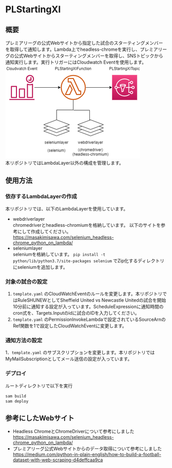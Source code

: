 # PLStartingXI
## 概要
プレミアリーグの公式Webサイトから指定した試合のスターティングメンバーを取得して通知します。Lambda上でheadless-chromeを実行し、プレミアリーグの公式Webサイトからスターティングメンバーを取得し、SNSトピックから通知実行します。実行トリガーにはCloudwatch Eventを使用します。  
![image1](picture/setting.png)  
本リポジトリではLambdaLayer以外の構成を管理します。

## 使用方法
### 依存するLambdaLayerの作成
本リポジトリでは、以下のLambdaLayerを使用しています。
 - webdriverlayer  
 chromedriverとheadless-chromiumを格納しています。
 以下のサイトを参考にして作成してください。  
 https://masakimisawa.com/selenium_headless-chrome_python_on_lambda/
 - seleniumlayer  
 seleniumを格納しています。
 `pip install -t python/lib/python3.7/site-packages selenium` でZip化するディレクトリにseleniumを追加します。
### 対象の試合の設定
1. `template.yaml` のCloudWatchEventのルールを変更します。本リポジトリではRuleSHUNEWとしてSheffield United vs Newcastle Unitedの試合を開始10分前に通知する設定が入っています。ScheduleExpressionに通知時間のcron式を、Targets.Inputのidに試合のIDを入力してください。
1. `template.yaml` のPermissionInvokeLambdaで設定されているSourceArnのRef関数を1で設定したCloudWatchEventに変更します。
### 通知方法の設定
1．`template.yaml` のサブスクリプションを変更します。本リポジトリではMyMailSubscriptionとしてメール送信の設定が入っています。

### デプロイ
ルートディレクトリで以下を実行
```
sam build
sam deploy
```
## 参考にしたWebサイト
 - Headless ChromeとChromeDriverについて参考にしました
 https://masakimisawa.com/selenium_headless-chrome_python_on_lambda/
 - プレミアリーグ公式Webサイトからのデータ取得について参考にしました
 https://medium.com/python-in-plain-english/how-to-build-a-football-dataset-with-web-scraping-d4deffcaa9ca

